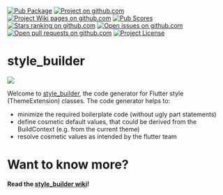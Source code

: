 [//]: # (This file was generated from: doc/template/README.md.template using the documentation_builder package)

[![Pub Package](https://img.shields.io/pub/v/style_builder)](https://pub.dev/packages/style_builder)
[![Project on github.com](https://img.shields.io/badge/repository-git%20hub-informational)](https://github.com/domain-centric/style_builder)
[![Project Wiki pages on github.com](https://img.shields.io/badge/documentation-wiki-informational)](https://github.com/domain-centric/style_builder/wiki)
[![Pub Scores](https://img.shields.io/pub/likes/style_builder)](https://pub.dev/packages/style_builder/score)
[![Stars ranking on github.com](https://img.shields.io/github/stars/domain-centric/style_builder)](https://github.com/domain-centric/style_builder/stargazers)
[![Open issues on github.com](https://img.shields.io/github/issues/domain-centric/style_builder)](https://github.com/domain-centric/style_builder/issues)
[![Open pull requests on github.com](https://img.shields.io/github/issues-pr/domain-centric/style_builder)](https://github.com/domain-centric/style_builder/pulls)
[![Project License](https://img.shields.io/badge/license-BSD3-blue)](https://github.com/domain-centric/style_builder/blob/main/LICENSE.md)

# style_builder
![](https://github.com/domain-centric/style_builder/wiki/style_builder.png)

Welcome to [style_builder](https://pub.dev/packages/style_builder), the code generator for Flutter style (ThemeExtension) classes. 
The code generator helps to:
* minimize the required boilerplate code (without ugly part statements)
* define cosmetic default values, that could be derived from the BuildContext (e.g. from the current theme)
* resolve cosmetic values as intended by the flutter team 

# Want to know more? 
**Read the [style_builder wiki](https://github.com/domain-centric/style_builder/wiki)!**